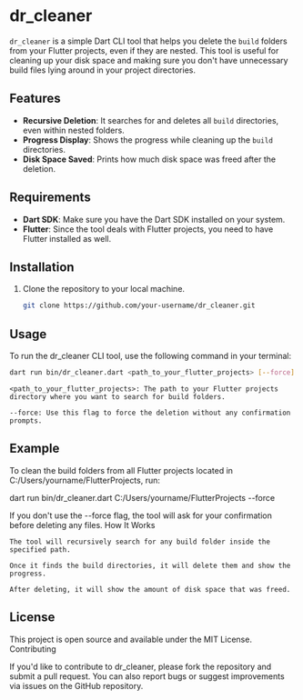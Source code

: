 # dr_cleaner

`dr_cleaner` is a simple Dart CLI tool that helps you delete the `build` folders from your Flutter projects, even if they are nested. This tool is useful for cleaning up your disk space and making sure you don't have unnecessary build files lying around in your project directories.

## Features
- **Recursive Deletion**: It searches for and deletes all `build` directories, even within nested folders.
- **Progress Display**: Shows the progress while cleaning up the `build` directories.
- **Disk Space Saved**: Prints how much disk space was freed after the deletion.

## Requirements
- **Dart SDK**: Make sure you have the Dart SDK installed on your system.
- **Flutter**: Since the tool deals with Flutter projects, you need to have Flutter installed as well.

## Installation

1. Clone the repository to your local machine.

   ```bash
   git clone https://github.com/your-username/dr_cleaner.git
   ```

## Usage

To run the dr_cleaner CLI tool, use the following command in your terminal:

```bash
dart run bin/dr_cleaner.dart <path_to_your_flutter_projects> [--force]
```
    <path_to_your_flutter_projects>: The path to your Flutter projects directory where you want to search for build folders.

    --force: Use this flag to force the deletion without any confirmation prompts.

## Example

To clean the build folders from all Flutter projects located in C:/Users/yourname/FlutterProjects, run:

dart run bin/dr_cleaner.dart C:/Users/yourname/FlutterProjects --force

If you don't use the --force flag, the tool will ask for your confirmation before deleting any files.
How It Works

    The tool will recursively search for any build folder inside the specified path.

    Once it finds the build directories, it will delete them and show the progress.

    After deleting, it will show the amount of disk space that was freed.

## License

This project is open source and available under the MIT License.
Contributing

If you'd like to contribute to dr_cleaner, please fork the repository and submit a pull request. You can also report bugs or suggest improvements via issues on the GitHub repository.